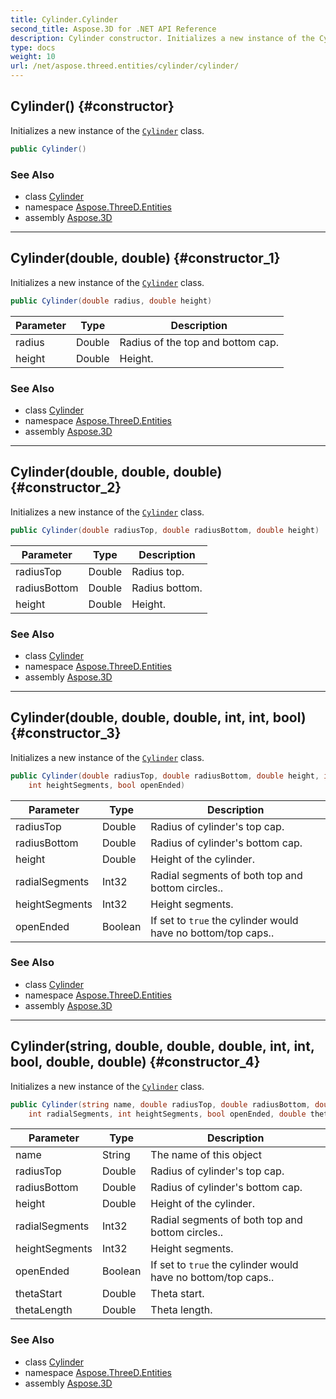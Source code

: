 ```yaml
---
title: Cylinder.Cylinder
second_title: Aspose.3D for .NET API Reference
description: Cylinder constructor. Initializes a new instance of the Cylinder class
type: docs
weight: 10
url: /net/aspose.threed.entities/cylinder/cylinder/
---
```

## Cylinder() {#constructor}

Initializes a new instance of the [`Cylinder`](../) class.

```csharp
public Cylinder()
```

### See Also

* class [Cylinder](../)
* namespace [Aspose.ThreeD.Entities](../../cylinder/)
* assembly [Aspose.3D](../../../)

---

## Cylinder(double, double) {#constructor_1}

Initializes a new instance of the [`Cylinder`](../) class.

```csharp
public Cylinder(double radius, double height)
```

| Parameter | Type | Description |
| --- | --- | --- |
| radius | Double | Radius of the top and bottom cap. |
| height | Double | Height. |

### See Also

* class [Cylinder](../)
* namespace [Aspose.ThreeD.Entities](../../cylinder/)
* assembly [Aspose.3D](../../../)

---

## Cylinder(double, double, double) {#constructor_2}

Initializes a new instance of the [`Cylinder`](../) class.

```csharp
public Cylinder(double radiusTop, double radiusBottom, double height)
```

| Parameter | Type | Description |
| --- | --- | --- |
| radiusTop | Double | Radius top. |
| radiusBottom | Double | Radius bottom. |
| height | Double | Height. |

### See Also

* class [Cylinder](../)
* namespace [Aspose.ThreeD.Entities](../../cylinder/)
* assembly [Aspose.3D](../../../)

---

## Cylinder(double, double, double, int, int, bool) {#constructor_3}

Initializes a new instance of the [`Cylinder`](../) class.

```csharp
public Cylinder(double radiusTop, double radiusBottom, double height, int radialSegments, 
    int heightSegments, bool openEnded)
```

| Parameter | Type | Description |
| --- | --- | --- |
| radiusTop | Double | Radius of cylinder's top cap. |
| radiusBottom | Double | Radius of cylinder's bottom cap. |
| height | Double | Height of the cylinder. |
| radialSegments | Int32 | Radial segments of both top and bottom circles.. |
| heightSegments | Int32 | Height segments. |
| openEnded | Boolean | If set to `true` the cylinder would have no bottom/top caps.. |

### See Also

* class [Cylinder](../)
* namespace [Aspose.ThreeD.Entities](../../cylinder/)
* assembly [Aspose.3D](../../../)

---

## Cylinder(string, double, double, double, int, int, bool, double, double) {#constructor_4}

Initializes a new instance of the [`Cylinder`](../) class.

```csharp
public Cylinder(string name, double radiusTop, double radiusBottom, double height, 
    int radialSegments, int heightSegments, bool openEnded, double thetaStart, double thetaLength)
```

| Parameter | Type | Description |
| --- | --- | --- |
| name | String | The name of this object |
| radiusTop | Double | Radius of cylinder's top cap. |
| radiusBottom | Double | Radius of cylinder's bottom cap. |
| height | Double | Height of the cylinder. |
| radialSegments | Int32 | Radial segments of both top and bottom circles.. |
| heightSegments | Int32 | Height segments. |
| openEnded | Boolean | If set to `true` the cylinder would have no bottom/top caps.. |
| thetaStart | Double | Theta start. |
| thetaLength | Double | Theta length. |

### See Also

* class [Cylinder](../)
* namespace [Aspose.ThreeD.Entities](../../cylinder/)
* assembly [Aspose.3D](../../../)


